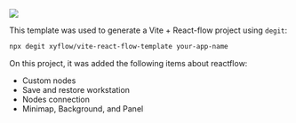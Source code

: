 ![](https://github.com/xyflow/web/blob/main/assets/codesandbox-header-ts.png?raw=true)

This template was used to generate a Vite + React-flow project using `degit`:
```bash
npx degit xyflow/vite-react-flow-template your-app-name
```

On this project, it was added the following items about reactflow:
 - Custom nodes
 - Save and restore workstation
 - Nodes connection
 - Minimap, Background, and Panel

